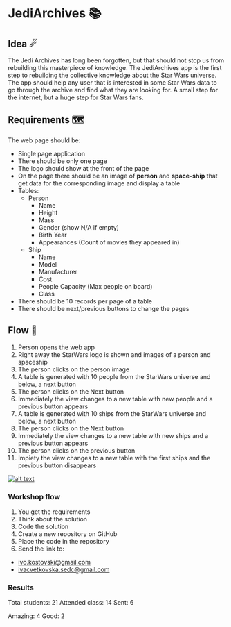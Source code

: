 # JediArchives 📚

## Idea ☄

The Jedi Archives has long been forgotten, but that should not stop us from rebuilding this masterpiece of knowledge.
The JediArchives app is the first step to rebuilding the collective knowledge about the Star Wars universe. The app
should help any user that is interested in some Star Wars data to go through the archive and find what they are looking
for. A small step for the internet, but a huge step for Star Wars fans.

## Requirements 🗺

The web page should be:

- Single page application
- There should be only one page
- The logo should show at the front of the page
- On the page there should be an image of **person** and **space-ship** that get data for the corresponding image and
  display a table
- Tables:
  - Person
    - Name
    - Height
    - Mass
    - Gender (show N/A if empty)
    - Birth Year
    - Appearances (Count of movies they appeared in)
  - Ship
    - Name
    - Model
    - Manufacturer
    - Cost
    - People Capacity (Max people on board)
    - Class
- There should be 10 records per page of a table
- There should be next/previous buttons to change the pages

## Flow 🌈

1. Person opens the web app
2. Right away the StarWars logo is shown and images of a person and spaceship
3. The person clicks on the person image
4. A table is generated with 10 people from the StarWars universe and below, a next button
5. The person clicks on the Next button
6. Immediately the view changes to a new table with new people and a previous button appears
7. A table is generated with 10 ships from the StarWars universe and below, a next button
8. The person clicks on the Next button
9. Immediately the view changes to a new table with new ships and a previous button appears
10. The person clicks on the previous button
11. Impiety the view changes to a new table with the first ships and the previous button disappears

[![alt text](./assets/jedi-app-flow.png 'Jedi App ')](./assets/jedi-app-flow.png)

### Workshop flow

1. You get the requirements
2. Think about the solution
3. Code the solution
4. Create a new repository on GitHub
5. Place the code in the repository
6. Send the link to:

- ivo.kostovski@gmail.com
- ivacvetkovska.sedc@gmail.com

### Results

Total students: 21
Attended class: 14
Sent: 6

Amazing: 4
Good: 2
